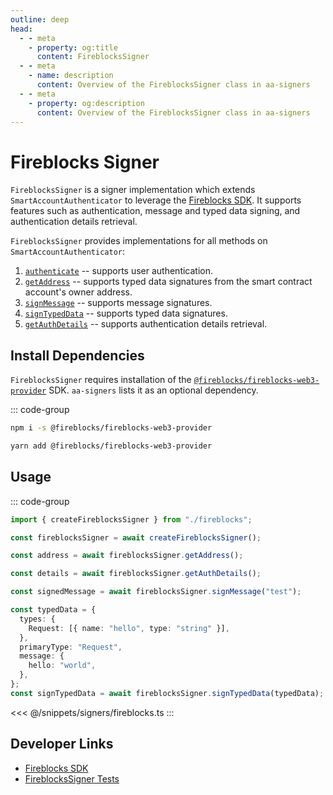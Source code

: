 ```yaml
---
outline: deep
head:
  - - meta
    - property: og:title
      content: FireblocksSigner
  - - meta
    - name: description
      content: Overview of the FireblocksSigner class in aa-signers
  - - meta
    - property: og:description
      content: Overview of the FireblocksSigner class in aa-signers
---
```


# Fireblocks Signer

`FireblocksSigner` is a signer implementation which extends `SmartAccountAuthenticator` to leverage the [Fireblocks SDK](https://github.com/fireblocks/fireblocks-web3-provider). It supports features such as authentication, message and typed data signing, and authentication details retrieval.

`FireblocksSigner` provides implementations for all methods on `SmartAccountAuthenticator`:

1.  [`authenticate`](/packages/aa-signers/fireblocks/authenticate) -- supports user authentication.
2.  [`getAddress`](/packages/aa-signers/fireblocks/getAddress) -- supports typed data signatures from the smart contract account's owner address.
3.  [`signMessage`](/packages/aa-signers/fireblocks/signMessage) -- supports message signatures.
4.  [`signTypedData`](/packages/aa-signers/fireblocks/signTypedData) -- supports typed data signatures.
5.  [`getAuthDetails`](/packages/aa-signers/fireblocks/getAuthDetails) -- supports authentication details retrieval.

## Install Dependencies

`FireblocksSigner` requires installation of the [`@fireblocks/fireblocks-web3-provider`](https://github.com/fireblocks/fireblocks-web3-provider) SDK. `aa-signers` lists it as an optional dependency.

::: code-group

```bash [npm]
npm i -s @fireblocks/fireblocks-web3-provider
```

```bash [yarn]
yarn add @fireblocks/fireblocks-web3-provider
```

## Usage

::: code-group

```ts [example.ts]
import { createFireblocksSigner } from "./fireblocks";

const fireblocksSigner = await createFireblocksSigner();

const address = await fireblocksSigner.getAddress();

const details = await fireblocksSigner.getAuthDetails();

const signedMessage = await fireblocksSigner.signMessage("test");

const typedData = {
  types: {
    Request: [{ name: "hello", type: "string" }],
  },
  primaryType: "Request",
  message: {
    hello: "world",
  },
};
const signTypedData = await fireblocksSigner.signTypedData(typedData);
```

<<< @/snippets/signers/fireblocks.ts
:::

## Developer Links

- [Fireblocks SDK](https://github.com/fireblocks/fireblocks-web3-provider)
- [FireblocksSigner Tests](https://github.com/alchemyplatform/aa-sdk/blob/main/packages/signers/src/fireblocks/__tests__/signer.test.ts)
